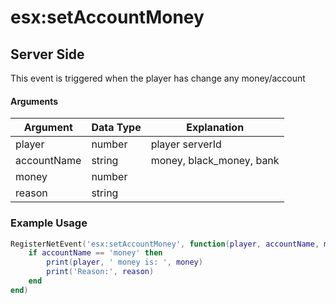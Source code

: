 # esx:setAccountMoney

## Server Side

This event is triggered when the player has change any money/account

#### Arguments

| Argument    | Data Type | Explanation              |
| ----------- | --------- | ------------------------ |
| player      | number    | player serverId          |
| accountName | string    | money, black_money, bank |
| money       | number    |                          |
| reason      | string    |                          |

### Example Usage

```lua
RegisterNetEvent('esx:setAccountMoney', function(player, accountName, money, reason)
	if accountName == 'money' then
		print(player, ' money is: ', money)
		print('Reason:', reason)
	end
end)
```

